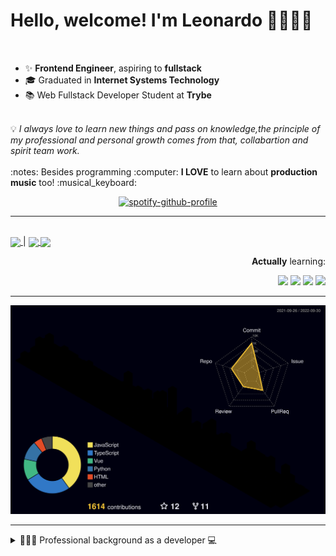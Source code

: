 # Hello, welcome! I'm Leonardo 🌈👨🏽‍💻
<p align="right">
<img src="https://upload.wikimedia.org/wikipedia/en/thumb/0/05/Flag_of_Brazil.svg/1200px-Flag_of_Brazil.svg.png" width=20 height=15 / >
<img src="https://upload.wikimedia.org/wikipedia/commons/2/2b/Bandeira_do_estado_de_S%C3%A3o_Paulo.svg" width=20 height=15 / >
</p>

- ✨ <b>Frontend Engineer</b>, aspiring to <b>fullstack</b>
- 🎓 Graduated in <b>Internet Systems Technology</b>
- 📚 Web Fullstack Developer Student at <b>Trybe</b>
<br>
💡 <i>I always love to learn new things and pass on knowledge,the principle of my professional and personal growth comes from that, collabartion and spirit team work.</i>
<br><br>
:notes: Besides programming :computer:
<b>I LOVE</b> to learn about <b>production music</b> too! :musical_keyboard:

<div align=center>
    
 [![spotify-github-profile](https://spotify-github-profile.vercel.app/api/view?uid=lcds90&cover_image=true&theme=novatorem&bar_color=ac61d2&bar_color_cover=false)](https://spotify-github-profile.vercel.app/api/view?uid=lcds90&redirect=true)
    
</div>

* * *

<br />
    
<div align="left">

<a href="https://lcds.vercel.app/">
   <img align="center" src="https://img.shields.io/badge/Access-Portfolio-purple"/>
</a> |
<a href="https://www.linkedin.com/in/lcds90/">
  <img align="center" src="https://img.shields.io/static/v1?logo=linkedin&label=linkedin&message=lcds90&color=blue&style=for-the-badge"/>
</a>
<a href="mailto:lcds90@gmail.com">
  <img align="center" src="https://img.shields.io/static/v1?&logo=gmail&label=Send&message=Email&color=red&style=for-the-badge" />
</a>   
 
</div>

<div align="right"> 
       
**Actually** learning:
 
<img src="https://badges.aleen42.com/src/vue.svg">
<img src="https://badges.aleen42.com/src/typescript.svg">
<img src="https://badges.aleen42.com/src/node.svg">
<img src="https://badges.aleen42.com/src/jest_1.svg">
</div>

* * *

![](./profile-3d-contrib/profile-night-rainbow.svg)


* * *
       
<details>
       
<summary>👨🏽‍💻 Professional background as a developer 💻</summary>
    
  <div align="justify">


<div align="center">
<a href="https://wakatime.com/@lcds90">
  <img align="center" src="https://github-readme-stats.vercel.app/api/top-langs/?username=lcds90&langs_count=10&theme=gruvbox&layout=compact&include_all_commits=true" width="400px"/>
</a>
<a href="https://wakatime.com/@lcds90">
  <img align="center" width="400px" src="https://github-readme-stats.vercel.app/api/wakatime?username=lcds90&theme=gruvbox&layout=compact"/>
</a>
</div>

<br/>

<div align="center">
    
<a href="https://wakatime.com/@lcds90">
  <img align="center" width="400px" src="https://github-readme-stats.vercel.app/api?username=lcds90&count_private=true&theme=gruvbox"/>
</a>
<!-- <img align="center" width="300px" src="https://github-profile-trophy.vercel.app/?username=lcds90&row=2&column=3&theme=gruvbox"/> -->

<img align="center" width="400px" src="https://github-readme-streak-stats.herokuapp.com/?user=lcds90&theme=dark"/>

</div>

<br />
              
<!--START_SECTION:waka-->
![Code Time](http://img.shields.io/badge/Code%20Time-1%2C962%20hrs%2056%20mins-blue)

![Profile Views](http://img.shields.io/badge/Profile%20Views-0-blue)

![Lines of code](https://img.shields.io/badge/From%20Hello%20World%20I%27ve%20Written-1%20Million%20lines%20of%20code-blue)

**🐱 My GitHub Data** 

> 🏆 1,242 Contributions in the Year 2022
 > 
> 📦 658.1 kB Used in GitHub's Storage 
 > 
> 🚫 Not Opted to Hire
 > 
> 📜 82 Public Repositories 
 > 
> 🔑 68 Private Repositories  
 > 
**I'm a Night 🦉** 

```text
🌞 Morning    149 commits    ███░░░░░░░░░░░░░░░░░░░░░░   13.02% 
🌆 Daytime    305 commits    ██████░░░░░░░░░░░░░░░░░░░   26.66% 
🌃 Evening    463 commits    ██████████░░░░░░░░░░░░░░░   40.47% 
🌙 Night      227 commits    █████░░░░░░░░░░░░░░░░░░░░   19.84%

```
📅 **I'm Most Productive on Sunday** 

```text
Monday       138 commits    ███░░░░░░░░░░░░░░░░░░░░░░   12.06% 
Tuesday      161 commits    ███░░░░░░░░░░░░░░░░░░░░░░   14.07% 
Wednesday    81 commits     █░░░░░░░░░░░░░░░░░░░░░░░░   7.08% 
Thursday     111 commits    ██░░░░░░░░░░░░░░░░░░░░░░░   9.7% 
Friday       103 commits    ██░░░░░░░░░░░░░░░░░░░░░░░   9.0% 
Saturday     207 commits    ████░░░░░░░░░░░░░░░░░░░░░   18.09% 
Sunday       343 commits    ███████░░░░░░░░░░░░░░░░░░   29.98%

```


📊 **This Week I Spent My Time On** 

```text
⌚︎ Time Zone: America/Sao_Paulo

💬 Programming Languages: 
Vue.js                   7 hrs 26 mins       ███████████████░░░░░░░░░░   62.91% 
HTML                     1 hr 38 mins        ███░░░░░░░░░░░░░░░░░░░░░░   13.82% 
JSON                     1 hr 9 mins         ██░░░░░░░░░░░░░░░░░░░░░░░   9.75% 
JavaScript               44 mins             █░░░░░░░░░░░░░░░░░░░░░░░░   6.25% 
TypeScript               43 mins             █░░░░░░░░░░░░░░░░░░░░░░░░   6.17%

🔥 Editors: 
VS Code                  11 hrs 49 mins      █████████████████████████   100.0%

💻 Operating System: 
Linux                    10 hrs 40 mins      ██████████████████████░░░   90.31% 
Windows                  1 hr 8 mins         ██░░░░░░░░░░░░░░░░░░░░░░░   9.69%

```

**I Mostly Code in JavaScript** 

```text
JavaScript               43 repos            ███████████░░░░░░░░░░░░░░   45.26% 
TypeScript               23 repos            ██████░░░░░░░░░░░░░░░░░░░   24.21% 
Vue                      12 repos            ███░░░░░░░░░░░░░░░░░░░░░░   12.63% 
HTML                     7 repos             █░░░░░░░░░░░░░░░░░░░░░░░░   7.37% 
Python                   6 repos             █░░░░░░░░░░░░░░░░░░░░░░░░   6.32%

```


**Timeline**

![Chart not found](https://raw.githubusercontent.com/lcds90/lcds90/main/charts/bar_graph.png) 


 Last Updated on 30/09/2022 19:15:30 UTC
<!--END_SECTION:waka-->
              
              
   </div>
</details>
